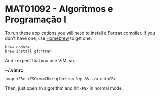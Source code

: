 # MAT01092 - Algoritmos e Programação I

To run these applications you will need to install a Fortran compiler.
If you don't have one, use [Homebrew](http://brew.sh/) to get one.

```shell
brew update
brew install gfortran
```

And I expect that you use VIM, so...

**~/.vimrc**
```vim
:map <F5> <ESC>:w<CR>:!gfortran %:p && ./a.out<CR>
```

Then, just open an algorithm and hit `<F5>` in normal mode.

